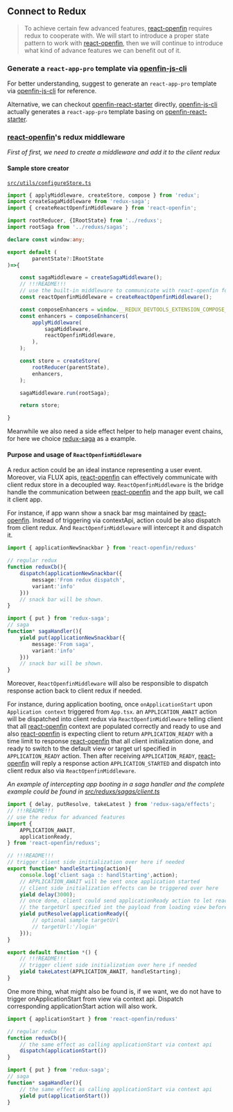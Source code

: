 Connect to Redux 
----------------
> To achieve certain few advanced features, [react-openfin] requires redux to cooperate with. We will start to 
> introduce a proper state pattern to work with [react-openfin], then we will continue to introduce what kind of 
> advance features we can benefit out of it.  

### Generate a `react-app-pro` template via [openfin-js-cli]

For better understanding, suggest to generate an `react-app-pro` template via [openfin-js-cli] for reference. 

Alternative, we can checkout [openfin-react-starter] directly, [openfin-js-cli] actually generates a `react-app-pro` template 
basing on [openfin-react-starter].

### [react-openfin]'s redux middleware

_First of first, we need to create a middleware and add it to the client redux_

#### Sample store creator

[`src/utils/configureStore.ts`](https://github.com/openfin-js-app/openfin-react-starter/blob/master/src/utils/configureStore.ts)
```typescript
import { applyMiddleware, createStore, compose } from 'redux';
import createSagaMiddleware from 'redux-saga';
import { createReactOpenfinMiddleware } from 'react-openfin';

import rootReducer, {IRootState} from '../reduxs';
import rootSaga from '../reduxs/sagas';

declare const window:any;

export default (
        parentState?:IRootState
)=>{

    const sagaMiddleware = createSagaMiddleware();
    // !!!README!!!
    // use the built-in middleware to communicate with react-openfin for advanced features
    const reactOpenfinMiddleware = createReactOpenfinMiddleware();

    const composeEnhancers = window.__REDUX_DEVTOOLS_EXTENSION_COMPOSE__ || compose;
    const enhancers = composeEnhancers(
        applyMiddleware(
            sagaMiddleware,
            reactOpenfinMiddleware,
        ),
    );

    const store = createStore(
        rootReducer(parentState),
        enhancers,
    );

    sagaMiddleware.run(rootSaga);

    return store;

}
``` 
Meanwhile we also need a side effect helper to help manager event chains, for here we choice [redux-saga] as a example.

#### Purpose and usage of `ReactOpenfinMiddleware`

A redux action could be an ideal instance representing a user event. Moreover, via FLUX apis, [react-openfin] can effectively
communicate with client redux store in a decoupled way. `ReactOpenfinMiddleware` is the bridge handle the communication between
[react-openfin] and the app built, we call it client app. 

For instance, if app wann show a snack bar msg maintained by [react-openfin].  Instead of triggering via contextApi,
action could be also dispatch from client redux. And `ReactOpenfinMiddleware` will intercept it and dispatch it.
```typescript
import { applicationNewSnackbar } from 'react-openfin/reduxs'

// regular redux
function reduxCb(){
    dispatch(applicationNewSnackbar({
        message:'From redux dispatch',
        variant:'info'
    }))
    // snack bar will be shown.
}

import { put } from 'redux-saga';
// saga
function* sagaHandler(){
    yield put(applicationNewSnackbar({
        message:'From saga',
        variant:'info'
    }))
    // snack bar will be shown.
}
```

Moreover, `ReactOpenfinMiddleware` will also be responsible to dispatch response action back to client redux if needed.

For instance, during application booting, once `onApplicationStart` upon `Application context` triggered from `App.tsx`.
an `APPLICATION_AWAIT` action will be dispatched into client redux via `ReactOpenfinMiddleware` telling client that all
[react-openfin] context are populated correctly and ready to use and also [react-openfin] is expecting client to return
`APPLICATION_READY` with a time limit to response [react-openfin] that all client initialization done, and ready to switch
to the default view or target url specified in `APPLICATION_READY` action. Then after receiving `APPLICATION_READY`, 
[react-openfin] will reply a response action  `APPLICATION_STARTED` and dispatch into client redux also via `ReactOpenfinMiddleware`.

_An example of intercepting app booting in a saga handler and the complete example could be found in 
[src/reduxs/sagas/client.ts](https://github.com/openfin-js-app/openfin-react-starter/blob/master/src/reduxs/sagas/client.ts)_
```typescript
import { delay, putResolve, takeLatest } from 'redux-saga/effects';
// !!!README!!!
// use the redux for advanced features
import {
    APPLICATION_AWAIT,
    applicationReady,
} from 'react-openfin/reduxs';

// !!!README!!!
// trigger client side initialization over here if needed
export function* handleStarting(action){
    console.log('client saga :: handlStarting',action);
    // APPLICATION_AWAIT will be sent once application started
    // client side initialization effects can be triggered over here
    yield delay(3000);
    // once done, client could send applicationReady action to let react-openfin to switch to
    // the targetUrl specified int the payload from loading view before fuse timeout
    yield putResolve(applicationReady({
        // optional sample targetUrl
        // targetUrl:'/login'
    }));
}

export default function *() {
    // !!!README!!!
    // trigger client side initialization over here if needed
    yield takeLatest(APPLICATION_AWAIT, handleStarting);
}
```

One more thing, what might also be found is, if we want, we do not have to trigger onApplicationStart from view via 
context api. Dispatch corresponding applicationStart action will also work. 

```typescript
import { applicationStart } from 'react-openfin/reduxs'

// regular redux
function reduxCb(){
    // the same effect as calling applicationStart via context api
    dispatch(applicationStart())
}

import { put } from 'redux-saga';
// saga
function* sagaHandler(){
    // the same effect as calling applicationStart via context api
    yield put(applicationStart())
}
```



[redux-saga]:https://www.npmjs.com/package/redux-saga

[react-openfin]:https://www.npmjs.com/package/react-openfin
[openfin-js-cli]: https://www.npmjs.com/package/openfin-js-cli
[openfin-react-starter]:https://github.com/openfin-js-app/openfin-react-starter
